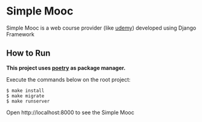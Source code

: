 # Simple Mooc
Simple Mooc is a web course provider (like [udemy](https://www.udemy.com/)) developed using Django Framework

## How to Run
**This project uses [poetry](https://python-poetry.org/) as package manager.**

Execute the commands below on the root project:

```
$ make install
$ make migrate
$ make runserver
```

Open http://localhost:8000 to see the Simple Mooc
